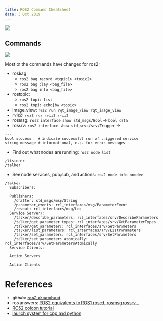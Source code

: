 ```yaml
---
title: ROS2 Command Cheatsheet
date: 5 Oct 2019
---
```


![](ros2.png)

## Commands

![](https://index.ros.org/doc/ros2/_images/Nodes-TopicandService.gif)

Most of the commands have changed for ros2:

- rosbag: 
    - `ros2 bag record <topic1> <topic2>`
    - `ros2 bag play <bag_file>`
    - `ros2 bag info <bag_file>`
- rostopic: 
    - `ros2 topic list`
    - `ros2 topic echo|bw <topic>`
- image_view: `ros2 run rqt_image_view rqt_image_view`
- rviz2: `ros2 run rviz2 rviz2`
- rosmsg: `ros2 interface show std_msgs/Bool` -> `bool data`
- rossrv: `ros2 interface show std_srvs/srv/Trigger` -> 
```
---
bool success   # indicate successful run of triggered service
string message # informational, e.g. for error messages
```

- Find out what nodes are running: `ros2 node list`
```
/listener
/talker
```
- See node services, pub/sub, and actions: `ros2 node info <node>`
```
/talker
  Subscribers:

  Publishers:
    /chatter: std_msgs/msg/String
    /parameter_events: rcl_interfaces/msg/ParameterEvent
    /rosout: rcl_interfaces/msg/Log
  Service Servers:
    /talker/describe_parameters: rcl_interfaces/srv/DescribeParameters
    /talker/get_parameter_types: rcl_interfaces/srv/GetParameterTypes
    /talker/get_parameters: rcl_interfaces/srv/GetParameters
    /talker/list_parameters: rcl_interfaces/srv/ListParameters
    /talker/set_parameters: rcl_interfaces/srv/SetParameters
    /talker/set_parameters_atomically: rcl_interfaces/srv/SetParametersAtomically
  Service Clients:

  Action Servers:

  Action Clients:
```

# References

- github: [ros2 cheatsheet](https://github.com/ubuntu-robotics/ros2_cheats_sheet)
- ros answers: [ROS2 equivalents to ROS1 roscd, rosmsg rossrv...](https://answers.ros.org/question/358573/ros2-equivalents-to-ros1-roscd-rosmsg-rossrv/)
- [ROS2 colcon tutorial](https://index.ros.org//doc/ros2/Tutorials/Colcon-Tutorial/)
- [launch system for cpp and python](https://index.ros.org/doc/ros2/Tutorials/Launch-system/)
